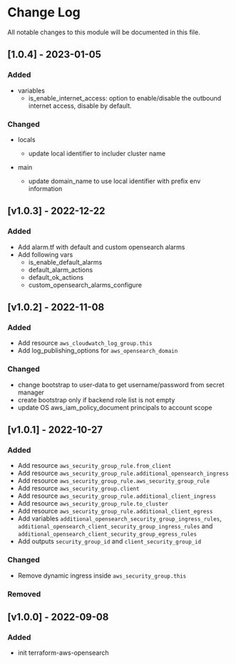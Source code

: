 # Change Log

All notable changes to this module will be documented in this file.

## [1.0.4] - 2023-01-05

### Added

- variables
  - is_enable_internet_access: option to enable/disable the outbound internet access, disable by default.

### Changed

- locals
  - update local identifier to includer cluster name

- main
  - update domain_name to use local identifier with prefix env information


## [v1.0.3] - 2022-12-22

### Added

- Add alarm.tf with default and custom opensearch alarms
- Add following vars
    - is_enable_default_alarms
    - default_alarm_actions
    - default_ok_actions
    - custom_opensearch_alarms_configure

## [v1.0.2] - 2022-11-08

### Added

- Add resource `aws_cloudwatch_log_group.this`
- Add log_publishing_options for `aws_opensearch_domain`

### Changed
- change bootstrap to user-data to get username/password from secret manager
- create bootstrap only if backend role list is not empty
- update OS aws_iam_policy_document principals to account scope


## [v1.0.1] - 2022-10-27

### Added

- Add resource `aws_security_group_rule.from_client`
- Add resource `aws_security_group_rule.additional_opensearch_ingress`
- Add resource `aws_security_group_rule.aws_security_group_rule`
- Add resource `aws_security_group.client`
- Add resource `aws_security_group_rule.additional_client_ingress`
- Add resource `aws_security_group_rule.to_cluster`
- Add resource `aws_security_group_rule.additional_client_egress`
- Add variables `additional_opensearch_security_group_ingress_rules`, `additional_opensearch_client_security_group_ingress_rules` and `additional_opensearch_client_security_group_egress_rules`
- Add outputs `security_group_id` and `client_security_group_id`

### Changed

- Remove dynamic ingress inside `aws_security_group.this`

### Removed

## [v1.0.0] - 2022-09-08

### Added

- init terraform-aws-opensearch
